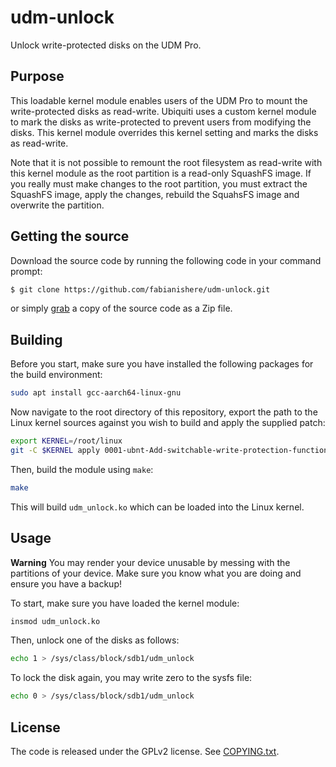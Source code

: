 # udm-unlock
Unlock write-protected disks on the UDM Pro.

## Purpose
This loadable kernel module enables users of the UDM Pro to mount the
write-protected disks as read-write. Ubiquiti uses a custom kernel module to
mark the disks as write-protected to prevent users from modifying the disks.
This kernel module overrides this kernel setting and marks the disks as 
read-write.

Note that it is not possible to remount the root filesystem as read-write with
this kernel module as the root partition is a read-only SquashFS image. If
you really must make changes to the root partition, you must extract the 
SquashFS image, apply the changes, rebuild the SquahsFS image and overwrite the
partition.

## Getting the source
Download the source code by running the following code in your command prompt:
```sh
$ git clone https://github.com/fabianishere/udm-unlock.git
```
or simply [grab](https://github.com/fabianishere/udm-unlock/archive/master.zip) a copy of the source code as a Zip file.

## Building
Before you start, make sure you have installed the following packages for
the build environment:

```bash
sudo apt install gcc-aarch64-linux-gnu
```

Now navigate to the root directory of this repository, export the path to
the Linux kernel sources against you wish to build and apply the supplied patch:

```bash
export KERNEL=/root/linux
git -C $KERNEL apply 0001-ubnt-Add-switchable-write-protection-functionality-f.patch
```
Then, build the module using `make`:
```bash
make
```
This will build `udm_unlock.ko` which can be loaded into the Linux kernel.

## Usage
**Warning**
You may render your device unusable by messing with the partitions of your
device. Make sure you know what you are doing and ensure you have a backup!

To start, make sure you have loaded the kernel module:

```bash
insmod udm_unlock.ko
```

Then, unlock one of the disks as follows:
```bash
echo 1 > /sys/class/block/sdb1/udm_unlock
```

To lock the disk again, you may write zero to the sysfs file:
```bash
echo 0 > /sys/class/block/sdb1/udm_unlock
```

## License
The code is released under the GPLv2 license. See [COPYING.txt](/COPYING.txt).
